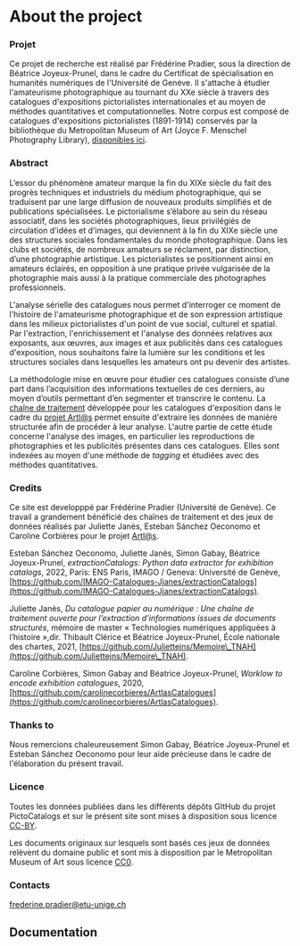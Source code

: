 # About the project

### Projet

Ce projet de recherche est réalisé par Frédérine Pradier, sous la direction de Béatrice Joyeux-Prunel, dans le cadre du Certificat de spécialisation en humanités numériques de l'Université de Genève. Il s'attache à étudier l'amateurisme photographique au tournant du XXe siècle à travers des catalogues d'expositions pictorialistes internationales et au moyen de méthodes quantitatives et computationnelles. Notre corpus est composé de catalogues d'expositions pictorialistes (1891-1914) conservés par la bibliothèque du Metropolitan Museum of Art (Joyce F. Menschel Photography Library), [disponibles ici](https://www.metmuseum.org/art/libraries-and-research-centers/watson-digital-collections/rare-materials-in-the-met-libraries/pictorialist-photography-exhibition-catalogs-1891-1914).

### Abstract

L’essor du phénomène amateur marque la fin du XIXe siècle du fait des progrès techniques et industriels du médium photographique, qui se traduisent par une large diffusion de nouveaux produits simplifiés et de publications spécialisées. Le pictorialisme s’élabore au sein du réseau associatif, dans les sociétés photographiques, lieux privilégiés de circulation d’idées et d’images, qui deviennent à la fin du XIXe siècle une des structures sociales fondamentales du monde photographique. Dans les clubs et sociétés, de nombreux amateurs se réclament, par distinction, d’une photographie artistique. Les pictorialistes se positionnent ainsi en amateurs éclairés, en opposition à une pratique privée vulgarisée de la photographie mais aussi à la pratique commerciale des photographes professionnels.

L'analyse sérielle des catalogues nous permet d'interroger ce moment de l'histoire de l'amateurisme photographique et de son expression artistique dans les milieux pictorialistes d'un point de vue social, culturel et spatial. Par l'extraction, l'enrichissement et l'analyse des données relatives aux exposants, aux œuvres, aux images et aux publicités dans ces catalogues d'exposition, nous souhaitons faire la lumière sur les conditions et les structures sociales dans lesquelles les amateurs ont pu devenir des artistes.

La méthodologie mise en œuvre pour étudier ces catalogues consiste d’une part dans l’acquisition des informations textuelles de ces derniers, au moyen d’outils permettant d’en segmenter et transcrire le contenu. La [chaîne de traitement](https://github.com/IMAGO-Catalogues-Jjanes/extractionCatalogs) développée pour les catalogues d'exposition dans le cadre du [projet Artl@s](https://artlas.huma-num.fr/fr/) permet ensuite d'extraire les données de manière structurée afin de procéder à leur analyse. L'autre partie de cette étude concerne l'analyse des images, en particulier les reproductions de photographies et les publicités présentes dans ces catalogues. Elles sont indexées au moyen d'une méthode de _tagging_ et étudiées avec des méthodes quantitatives.

### Credits

Ce site est developppé par Frédérine Pradier (Université de Genève). Ce travail a grandement bénéficié des chaînes de traitement et des jeux de données réalisés par Juliette Janès, Esteban Sánchez Oeconomo et Caroline Corbières pour le projet [Artl@s](https://artlas.huma-num.fr).

Esteban Sánchez Oeconomo, Juliette Janès, Simon Gabay, Béatrice Joyeux-Prunel, _extractionCatalogs: Python data extractor for exhibition catalogs_, 2022, Paris: ENS Paris, IMAGO / Geneva: Université de Genève, [https://github.com/IMAGO-Catalogues-Jjanes/extractionCatalogs](https://github.com/IMAGO-Catalogues-Jjanes/extractionCatalogs).

Juliette Janès, _Du catalogue papier au numérique : Une chaîne de traitement ouverte pour l’extraction d’informations issues de documents structurés_, mémoire de master « Technologies numériques appliquées à l’histoire »,dir. Thibault Clérice et Béatrice Joyeux-Prunel, École nationale des chartes, 2021, [https://github.com/Juliettejns/Memoire\_TNAH](https://github.com/Juliettejns/Memoire\_TNAH).

Caroline Corbières, Simon Gabay and Béatrice Joyeux-Prunel, _Worklow to encode exhibition catalogues_, 2020, [https://github.com/carolinecorbieres/ArtlasCatalogues](https://github.com/carolinecorbieres/ArtlasCatalogues).

### Thanks to

Nous remercions chaleureusement Simon Gabay, Béatrice Joyeux-Prunel et Esteban Sánchez Oeconomo pour leur aide précieuse dans le cadre de l'élaboration du présent travail.

### Licence

Toutes les données publiées dans les différents dépôts GItHub du projet PictoCatalogs et sur le présent site sont mises à disposition sous licence [CC-BY](https://creativecommons.org/licenses/by/2.0/fr/).

Les documents originaux sur lesquels sont basés ces jeux de données relèvent du domaine public et sont mis à disposition par le Metropolitan Museum of Art sous licence [CC0](https://creativecommons.org/publicdomain/zero/1.0/deed.fr).

### Contacts

frederine.pradier@etu-unige.ch

## Documentation
